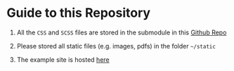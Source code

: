 # Guide to this Repository 

1. All the `CSS` and `SCSS` files are stored in the submodule in this [Github Repo](https://github.com/jasonmoy28/jasonmoy_research_site_style_template)

2. Please stored all static files (e.g. images, pdfs) in the folder `~/static`

3. The example site is hosted [here](https://jasonmoy28.github.io/jasonmoy_reasearch_site_example/)
